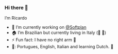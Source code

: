 ### Hi there 👋

I’m Ricardo

- 🔭 I’m currently working on [@Softplan](https://www.softplan.com.br/)
- :house: I’m Brazilian but currently living in Italy (:pizza: :wine_glass:)
- ⚡ Fun fact: I have no right arm :muscle:
- :tongue:: Portugues, English, Italian and learning Dutch. :eyes:
